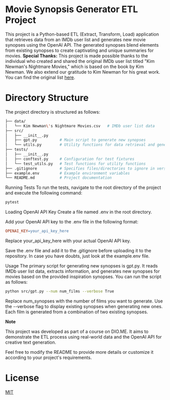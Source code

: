 # Movie Synopsis Generator ETL Project
This project is a Python-based ETL (Extract, Transform, Load) application that retrieves data from an IMDb user list and generates new movie synopses using the OpenAI API. The generated synopses blend elements from existing synopses to create captivating and unique summaries for movies.
**Special Thanks:** This project is made possible thanks to the individual who created and shared the original IMDb user list titled "Kim Newman's Nightmare Movies," which is based on the book by Kim Newman. We also extend our gratitude to Kim Newman for his great work. You can find the original list [here](https://www.imdb.com/list/ls070229682/).

# Directory Structure
The project directory is structured as follows:
```bash
├── data/
│   └── Kim Newman\'s Nightmare Movies.csv   # IMDb user list data
├── src/
│   ├── __init__.py
│   ├── gpt.py          # Main script to generate new synopses
│   └── utils.py        # Utility functions for data retrieval and generation
├── tests/
│   ├── __init__.py
│   ├── conftest.py     # Configuration for test fixtures
│   └── test_utils.py   # Test functions for utility functions
├── .gitignore          # Specifies files/directories to ignore in version control
├── example.env         # Example environment variables
└── README.md           # Project documentation
```

Running Tests
To run the tests, navigate to the root directory of the project and execute the following command:
```bash
pytest
````

Loading OpenAI API Key
Create a file named .env in the root directory.

Add your OpenAI API key to the .env file in the following format:
```makefile
OPENAI_KEY=your_api_key_here
````
Replace your_api_key_here with your actual OpenAI API key.

Save the .env file and add it to the .gitignore before uploading it to the repository. In case you have doubts, just look at the example.env file.

Usage
The primary script for generating new synopses is gpt.py. It reads IMDb user list data, extracts information, and generates new synopses for movies based on the provided inspiration synopses. You can run the script as follows:

```bash
python src/gpt.py --num num_films --verbose True
```
Replace num_synopses with the number of films you want to generate. Use the --verbose flag to display existing synopses when generating new ones. Each film is generated from a combination of two existing synopses.

**Note**

This project was developed as part of a course on DIO.ME. It aims to demonstrate the ETL process using real-world data and the OpenAI API for creative text generation.

Feel free to modify the README to provide more details or customize it according to your project's requirements.

# License
[MIT](https://github.com/lombrosidade/dio-etl-project/blob/main/LICENSE)
